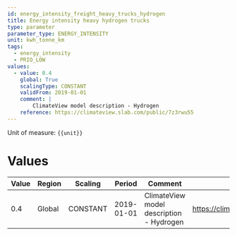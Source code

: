 ```yaml
---
id: energy_intensity_freight_heavy_trucks_hydrogen
title: Energy intensity heavy hydrogen trucks
type: parameter
parameter_type: ENERGY_INTENSITY
unit: kwh_tonne_km
tags:
  - energy_intensity
  - PRIO_LOW
values:
  - value: 0.4
    global: True
    scalingType: CONSTANT
    validFrom: 2019-01-01
    comment: |
        ClimateView model description - Hydrogen
    reference: https://climateview.slab.com/public/7z3rwu55
---
```



Unit of measure: `{{unit}}`


# Values


| Value | Region | Scaling | Period | Comment | Reference |
|-------|--------|---------|--------|---------|-----------|
| 0.4 | Global | CONSTANT | 2019-01-01 | ClimateView model description - Hydrogen | https://climateview.slab.com/public/7z3rwu55 |


